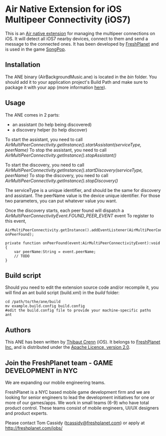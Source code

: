 Air Native Extension for iOS Multipeer Connectivity (iOS7)
======================================

This is an [Air native extension](http://www.adobe.com/devnet/air/native-extensions-for-air.html) for managing the multipeer connections on iOS. It will detect all iOS7 nearby devices, connect to them and send a message to the connected ones. It has been developed by [FreshPlanet](http://freshplanet.com) and is used in the game [SongPop](http://songpop.fm).


Installation
---------

The ANE binary (AirBackgroundMusic.ane) is located in the *bin* folder. You should add it to your application project's Build Path and make sure to package it with your app (more information [here](http://help.adobe.com/en_US/air/build/WS597e5dadb9cc1e0253f7d2fc1311b491071-8000.html)).


Usage
---------
The ANE comes in 2 parts:
- an assistant (to help being discovered)
- a discovery helper (to help discover)

To start the assistant, you need to call *AirMultiPeerConnectivity.getInstance().startAssistant(serviceType, peerName)*
To stop the assistant, you need to call *AirMultiPeerConnectivity.getInstance().stopAssistant()*

To start the discovery, you need to call *AirMultiPeerConnectivity.getInstance().startDiscovery(serviceType, peerName)*
To stop the discovery, you need to call *AirMultiPeerConnectivity.getInstance().stopDiscovery()*

The serviceType is a unique identifier, and should be the same for discovery and assistant. The peerName value is the device unique identifier.
For those two parameters, you can put whatever value you want.


Once the discovery starts, each peer found will dispatch a *AirMultiPeerConnectivityEvent.FOUND_PEER_EVENT* event
To register to this event, 
    
    AirMultiPeerConnectivity.getInstance().addEventListener(AirMultiPeerConnectivityEvent.FOUND_PEER_EVENT, onPeerFound);
    
    private function onPeerFound(event:AirMultiPeerConnectivityEvent):void
    {
        var peerName:String = event.peerName;
        // TODO
    }


Build script
---------

Should you need to edit the extension source code and/or recompile it, you will find an ant build script (build.xml) in the *build* folder:

    cd /path/to/the/ane/build
    mv example.build.config build.config
    #edit the build.config file to provide your machine-specific paths
    ant


Authors
------

This ANE has been written by [Thibaut Crenn](https://github.com/titi-us) (iOS).
It belongs to [FreshPlanet Inc.](http://freshplanet.com) and is distributed under the [Apache Licence, version 2.0](http://www.apache.org/licenses/LICENSE-2.0).


Join the FreshPlanet team - GAME DEVELOPMENT in NYC
------

We are expanding our mobile engineering teams.

FreshPlanet is a NYC based mobile game development firm and we are looking for senior engineers to lead the development initiatives for one or more of our games/apps. We work in small teams (6-9) who have total product control.  These teams consist of mobile engineers, UI/UX designers and product experts.


Please contact Tom Cassidy (tcassidy@freshplanet.com) or apply at http://freshplanet.com/jobs/
